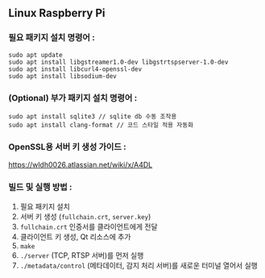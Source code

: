 ## Linux Raspberry Pi

### 필요 패키지 설치 명령어 :
```
sudo apt update
sudo apt install libgstreamer1.0-dev libgstrtspserver-1.0-dev
sudo apt install libcurl4-openssl-dev
sudo apt install libsodium-dev
```

### (Optional) 부가 패키지 설치 명령어 :
```
sudo apt install sqlite3 // sqlite db 수동 조작용
sudo apt install clang-format // 코드 스타일 적용 자동화
```

### OpenSSL용 서버 키 생성 가이드 :
https://wldh0026.atlassian.net/wiki/x/A4DL


### 빌드 및 실행 방법 :
1. 필요 패키지 설치
2. 서버 키 생성 (`fullchain.crt`, `server.key`)
3. `fullchain.crt` 인증서를 클라이언트에게 전달
4. 클라이언트 키 생성, Qt 리소스에 추가
5. `make`
6. `./server` (TCP, RTSP 서버)를 먼저 실행
7. `./metadata/control` (메타데이터, 감지 처리 서버)를 새로운 터미널 열어서 실행

